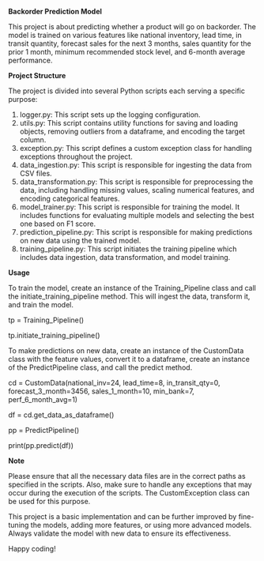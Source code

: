 **Backorder Prediction Model**

This project is about predicting whether a product will go on backorder. The model is trained on various features like national inventory, lead time, in transit quantity, forecast sales for the next 3 months, sales quantity for the prior 1 month, minimum recommended stock level, and 6-month average performance.

**Project Structure**

The project is divided into several Python scripts each serving a specific purpose:

1. logger.py: This script sets up the logging configuration.
2. utils.py: This script contains utility functions for saving and loading objects, removing outliers from a dataframe, and encoding the target column.
3. exception.py: This script defines a custom exception class for handling exceptions throughout the project.
4. data_ingestion.py: This script is responsible for ingesting the data from CSV files.
5. data_transformation.py: This script is responsible for preprocessing the data, including handling missing values, scaling numerical features, and encoding categorical features.
6. model_trainer.py: This script is responsible for training the model. It includes functions for evaluating multiple models and selecting the best one based on F1 score.
7. prediction_pipeline.py: This script is responsible for making predictions on new data using the trained model.
8. training_pipeline.py: This script initiates the training pipeline which includes data ingestion, data transformation, and model training.

**Usage**

To train the model, create an instance of the Training_Pipeline class and call the initiate_training_pipeline method. This will ingest the data, transform it, and train the model.

tp = Training_Pipeline()

tp.initiate_training_pipeline()

To make predictions on new data, create an instance of the CustomData class with the feature values, convert it to a dataframe, create an instance of the PredictPipeline class, and call the predict method.

cd = CustomData(national_inv=24, lead_time=8, in_transit_qty=0, forecast_3_month=3456, sales_1_month=10, min_bank=7, perf_6_month_avg=1)

df = cd.get_data_as_dataframe()

pp = PredictPipeline()

print(pp.predict(df))

**Note**

Please ensure that all the necessary data files are in the correct paths as specified in the scripts. Also, make sure to handle any exceptions that may occur during the execution of the scripts. The CustomException class can be used for this purpose.

This project is a basic implementation and can be further improved by fine-tuning the models, adding more features, or using more advanced models. Always validate the model with new data to ensure its effectiveness.

Happy coding!
